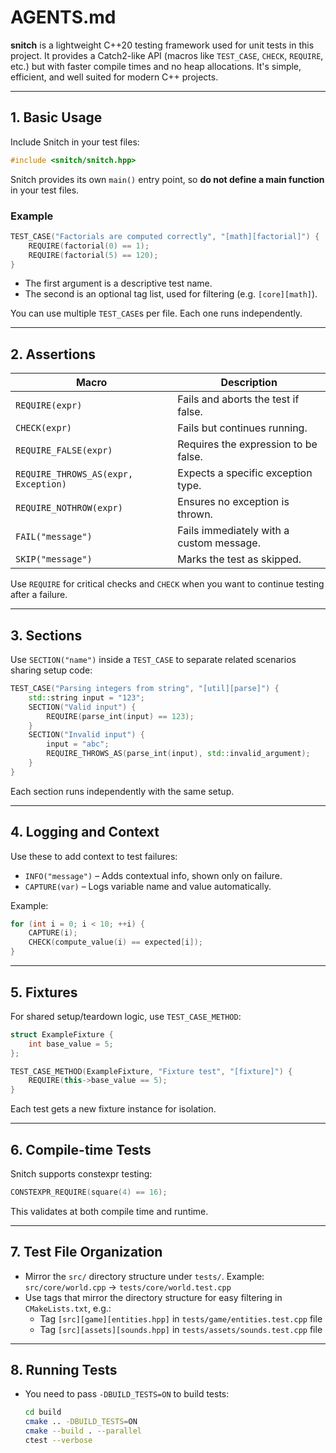 # AGENTS.md

**snitch** is a lightweight C++20 testing framework used for unit tests in this project. It provides a Catch2-like API (macros like `TEST_CASE`, `CHECK`, `REQUIRE`, etc.) but with faster compile times and no heap allocations. It's simple, efficient, and well suited for modern C++ projects.

---

## 1. Basic Usage

Include Snitch in your test files:

```cpp
#include <snitch/snitch.hpp>
```

Snitch provides its own `main()` entry point, so **do not define a main function** in your test files.

### Example

```cpp
TEST_CASE("Factorials are computed correctly", "[math][factorial]") {
    REQUIRE(factorial(0) == 1);
    REQUIRE(factorial(5) == 120);
}
```

* The first argument is a descriptive test name.
* The second is an optional tag list, used for filtering (e.g. `[core][math]`).

You can use multiple `TEST_CASE`s per file. Each one runs independently.

---

## 2. Assertions

| Macro                                | Description                              |
| ------------------------------------ | ---------------------------------------- |
| `REQUIRE(expr)`                      | Fails and aborts the test if false.      |
| `CHECK(expr)`                        | Fails but continues running.             |
| `REQUIRE_FALSE(expr)`                | Requires the expression to be false.     |
| `REQUIRE_THROWS_AS(expr, Exception)` | Expects a specific exception type.       |
| `REQUIRE_NOTHROW(expr)`              | Ensures no exception is thrown.          |
| `FAIL("message")`                    | Fails immediately with a custom message. |
| `SKIP("message")`                    | Marks the test as skipped.               |

Use `REQUIRE` for critical checks and `CHECK` when you want to continue testing after a failure.

---

## 3. Sections

Use `SECTION("name")` inside a `TEST_CASE` to separate related scenarios sharing setup code:

```cpp
TEST_CASE("Parsing integers from string", "[util][parse]") {
    std::string input = "123";
    SECTION("Valid input") {
        REQUIRE(parse_int(input) == 123);
    }
    SECTION("Invalid input") {
        input = "abc";
        REQUIRE_THROWS_AS(parse_int(input), std::invalid_argument);
    }
}
```

Each section runs independently with the same setup.

---

## 4. Logging and Context

Use these to add context to test failures:

* `INFO("message")` – Adds contextual info, shown only on failure.
* `CAPTURE(var)` – Logs variable name and value automatically.

Example:

```cpp
for (int i = 0; i < 10; ++i) {
    CAPTURE(i);
    CHECK(compute_value(i) == expected[i]);
}
```

---

## 5. Fixtures

For shared setup/teardown logic, use `TEST_CASE_METHOD`:

```cpp
struct ExampleFixture {
    int base_value = 5;
};

TEST_CASE_METHOD(ExampleFixture, "Fixture test", "[fixture]") {
    REQUIRE(this->base_value == 5);
}
```

Each test gets a new fixture instance for isolation.

---

## 6. Compile-time Tests

Snitch supports constexpr testing:

```cpp
CONSTEXPR_REQUIRE(square(4) == 16);
```

This validates at both compile time and runtime.

---

## 7. Test File Organization

* Mirror the `src/` directory structure under `tests/`.
  Example: `src/core/world.cpp` -> `tests/core/world.test.cpp`
* Use tags that mirror the directory structure for easy filtering in `CMakeLists.txt`, e.g.:
  * Tag `[src][game][entities.hpp]` in `tests/game/entities.test.cpp` file
  * Tag `[src][assets][sounds.hpp]` in `tests/assets/sounds.test.cpp` file

---

## 8. Running Tests

* You need to pass `-DBUILD_TESTS=ON` to build tests:
  ```sh
  cd build
  cmake .. -DBUILD_TESTS=ON
  cmake --build . --parallel
  ctest --verbose
  ```
